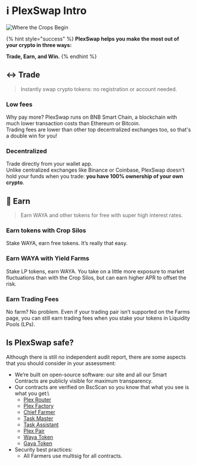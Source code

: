 # ℹ PlexSwap Intro

![Where the Crops Begin](.gitbook/assets/Where\_the\_Crops\_Begin-II.png)

{% hint style="success" %}
**PlexSwap helps you make the most out of your crypto in three ways:**

**Trade, Earn, and Win.**
{% endhint %}

## ↔️ Trade

> Instantly swap crypto tokens: no registration or account needed.

### Low fees

Why pay more? PlexSwap runs on BNB Smart Chain, a blockchain with much lower transaction costs than Ethereum or Bitcoin.\
Trading fees are lower than other top decentralized exchanges too, so that's a double win for you!

### Decentralized

Trade directly from your wallet app.\
Unlike centralized exchanges like Binance or Coinbase, PlexSwap doesn’t hold your funds when you trade: **you have 100% ownership of your own crypto**.

## 💸 Earn

> Earn WAYA and other tokens for free with super high interest rates.

### Earn tokens with Crop Silos

Stake WAYA, earn free tokens. It’s really that easy.

### Earn WAYA with Yield Farms

Stake LP tokens, earn WAYA. You take on a little more exposure to market fluctuations than with the Crop Silos, but can earn higher APR to offset the risk.

### Earn Trading Fees

No farm? No problem. Even if your trading pair isn’t supported on the Farms page, you can still earn trading fees when you stake your tokens in Liquidity Pools (LPs).

## Is PlexSwap safe?

Although there is still no independent audit report, there are some aspects that you should consider in your assessment:

* We’re built on open-source software: our site and all our Smart Contracts are publicly visible for maximum transparency.
* Our contracts are verified on BscScan so you know that what you see is what you get:\\
  * [Plex Router](https://bscscan.com/address/0x4bAa3F9f24B97aa67B0A0f080bA3A9c994c6AE93#code)
  * [Plex Factory](https://bscscan.com/address/0x580B12Fcc6247E7bA7a02324Ea6Aa6604d0BEC7A#code)
  * [Chief Farmer](https://bscscan.com/address/0x4Ba4EFa9C4E44b94ea232Fd5F5f7F4A4961904e5#code)
  * [Task Master](https://bscscan.com/address/0x5a30a7CeA5B5e78C7ECb86cEA6EBA50577412B2c#code)
  * [Task Assistant](https://bscscan.com/address/0xfd5044541EFdCf6B6a83e6ecBF3f477C8cEC6433#code)
  * [Plex Pair](https://bscscan.com/address/0x539Df50cf6fc29d560413d669A5Bb78cB342029B#code)
  * [Waya Token](https://bscscan.com/address/0x0581c0dae41F19Fb4602E7ba0A803B7AE50f02E8#code)
  * [Gaya Token](https://bscscan.com/address/0x45eE7bb74220D55a09e99ce6e9a8a8Dd2ac3105D#code)
* Security best practices:
  * All Farmers use multisig for all contracts.
